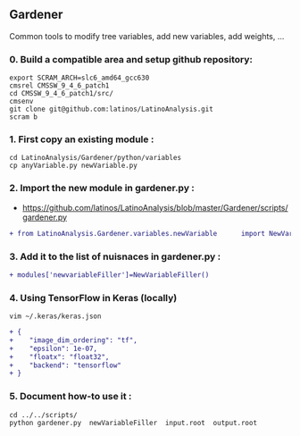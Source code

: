 ## Gardener

Common tools to modify tree variables, add new variables, add weights, ...

### 0. Build a compatible area and setup github repository:
```
export SCRAM_ARCH=slc6_amd64_gcc630
cmsrel CMSSW_9_4_6_patch1
cd CMSSW_9_4_6_patch1/src/
cmsenv
git clone git@github.com:latinos/LatinoAnalysis.git
scram b
```
### 1. First copy an existing module :
```
cd LatinoAnalysis/Gardener/python/variables
cp anyVariable.py newVariable.py
```
### 2. Import the new module in gardener.py :
* https://github.com/latinos/LatinoAnalysis/blob/master/Gardener/scripts/gardener.py
```diff
+ from LatinoAnalysis.Gardener.variables.newVariable      import NewVariableFiller
```
### 3. Add it to the list of nuisnaces in gardener.py :
```diff
+ modules['newvariableFiller']=NewVariableFiller()
```
### 4. Using TensorFlow in Keras (locally)
```
vim ~/.keras/keras.json
```
```diff
+ {
+    "image_dim_ordering": "tf",
+    "epsilon": 1e-07,
+    "floatx": "float32",
+    "backend": "tensorflow"
+ }
```
### 5. Document how-to use it :
```
cd ../../scripts/
python gardener.py  newVariableFiller  input.root  output.root
```
